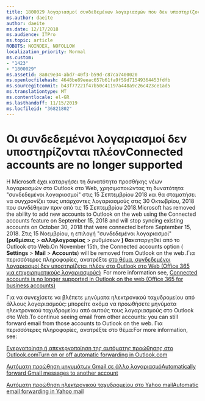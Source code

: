 ```yaml
---
title: 1800029 λογαριασμοί συνδεδεμένων λογαριασμών που δεν υποστηρίζονται στο Outlook στο Web
ms.author: daeite
author: daeite
ms.date: 12/17/2018
ms.audience: ITPro
ms.topic: article
ROBOTS: NOINDEX, NOFOLLOW
localization_priority: Normal
ms.custom:
- "1423"
- "1800029"
ms.assetid: 8a8c9e34-abd7-40f3-b59d-c87ca7400020
ms.openlocfilehash: 4648be89eeac657b61fa9f59d71549364453fdfb
ms.sourcegitcommit: b43f77221f47b50c41197a448a9c26c423ce1ad5
ms.translationtype: MT
ms.contentlocale: el-GR
ms.lasthandoff: 11/15/2019
ms.locfileid: "36821802"
---
```

# <a name="connected-accounts-are-no-longer-supported"></a><span data-ttu-id="283c2-102">Οι συνδεδεμένοι λογαριασμοί δεν υποστηρίζονται πλέον</span><span class="sxs-lookup"><span data-stu-id="283c2-102">Connected accounts are no longer supported</span></span>

<span data-ttu-id="283c2-103">Η Microsoft έχει καταργήσει τη δυνατότητα προσθήκης νέων λογαριασμών στο Outlook στο Web, χρησιμοποιώντας τη δυνατότητα "συνδεδεμένοι λογαριασμοί" στις 15 Σεπτεμβρίου 2018 και θα σταματήσει να συγχρονίζει τους υπάρχοντες λογαριασμούς στις 30 Οκτωβρίου, 2018 που συνδέθηκαν πριν από τις 15 Σεπτεμβρίου 2018.</span><span class="sxs-lookup"><span data-stu-id="283c2-103">Microsoft has removed the ability to add new accounts to Outlook on the web using the Connected accounts feature on September 15, 2018 and will stop syncing existing accounts on October 30, 2018 that were connected before September 15, 2018.</span></span> <span data-ttu-id="283c2-104">Στις 15 Νοεμβρίου, η επιλογή "συνδεδεμένοι λογαριασμοί" **(ρυθμίσεις** \> **αλληλογραφίας** \> ρυθμίσεων **) θα**καταργηθεί από το Outlook στο Web.</span><span class="sxs-lookup"><span data-stu-id="283c2-104">On November 15th, the Connected accounts option ( **Settings** \> **Mail** \> **Accounts**) will be removed from Outlook on the web .</span></span><span data-ttu-id="283c2-105">Για περισσότερες πληροφορίες, ανατρέξτε [στο θέμα, συνδεδεμένοι λογαριασμοί δεν υποστηρίζεται πλέον στο Outlook στο Web (Office 365 για επιχειρηματικούς λογαριασμούς)](https://support.office.com/article/Connected-accounts-is-no-longer-supported-in-Outlook-on-the-web-Office-365-for-business-accounts-5cc526bf-e928-4a99-8b9f-5e089df7d887)</span><span class="sxs-lookup"><span data-stu-id="283c2-105">  For more information see, [Connected accounts is no longer supported in Outlook on the web (Office 365 for business accounts)](https://support.office.com/article/Connected-accounts-is-no-longer-supported-in-Outlook-on-the-web-Office-365-for-business-accounts-5cc526bf-e928-4a99-8b9f-5e089df7d887)</span></span>
  
<span data-ttu-id="283c2-106">Για να συνεχίσετε να βλέπετε μηνύματα ηλεκτρονικού ταχυδρομείου από άλλους λογαριασμούς: μπορείτε ακόμα να προωθήσετε μηνύματα ηλεκτρονικού ταχυδρομείου από αυτούς τους λογαριασμούς στο Outlook στο Web.</span><span class="sxs-lookup"><span data-stu-id="283c2-106">To continue seeing email from other accounts: you can still forward email from those accounts to Outlook on the web.</span></span> <span data-ttu-id="283c2-107">Για περισσότερες πληροφορίες, ανατρέξτε στο θέμα:</span><span class="sxs-lookup"><span data-stu-id="283c2-107">For more information, see:</span></span>
  
[<span data-ttu-id="283c2-108">Ενεργοποίηση ή απενεργοποίηση της αυτόματης προώθησης στο Outlook.com</span><span class="sxs-lookup"><span data-stu-id="283c2-108">Turn on or off automatic forwarding in Outlook.com</span></span>](https://go.microsoft.com/fwlink/?linkid=2038346)
  
[<span data-ttu-id="283c2-109">Αυτόματη προώθηση μηνυμάτων Gmail σε άλλο λογαριασμό</span><span class="sxs-lookup"><span data-stu-id="283c2-109">Automatically forward Gmail messages to another account</span></span>](https://aka.ms/forward-gmail-messages)
  
[<span data-ttu-id="283c2-110">Αυτόματη προώθηση ηλεκτρονικού ταχυδρομείου στο Yahoo mail</span><span class="sxs-lookup"><span data-stu-id="283c2-110">Automatic email forwarding in Yahoo mail</span></span>](https://aka.ms/yahoo-email-forwarding)
  